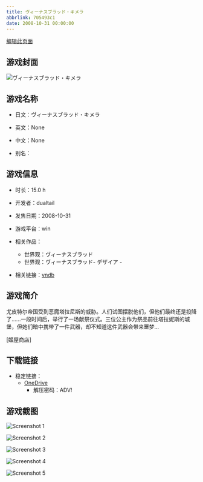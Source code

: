 ```yaml
---
title: ヴィーナスブラッド・キメラ
abbrlink: 705493c1
date: 2008-10-31 00:00:00
---
```

[编辑此页面](https://github.com/ACG-3/ADV3-source/blob/main/source/_posts/games/%E3%83%B4%E3%82%A3%E3%83%BC%E3%83%8A%E3%82%B9%E3%83%96%E3%83%A9%E3%83%83%E3%83%89.md)

## 游戏封面

![ヴィーナスブラッド・キメラ](https://pan.timero.xyz/d/onedrive/img_lib_001/%E3%83%B4%E3%82%A3%E3%83%BC%E3%83%8A%E3%82%B9%E3%83%96%E3%83%A9%E3%83%83%E3%83%89_cover.avif)


## 游戏名称

- 日文：ヴィーナスブラッド・キメラ
- 英文：None
- 中文：None

- 别名：


## 游戏信息

- 时长：15.0 h
- 开发者：dualtail
- 发售日期：2008-10-31
- 游戏平台：win
- 相关作品：
   - 世界观：ヴィーナスブラッド
   - 世界观：ヴィーナスブラッド- デザイア -

- 相关链接：[vndb](https://vndb.org/v1145)


## 游戏简介

尤皮特尔帝国受到恶魔塔拉尼斯的威胁。人们试图摆脱他们，但他们最终还是投降了......一段时间后，举行了一场献祭仪式。三位公主作为祭品前往塔拉妮斯的城堡，但她们暗中携带了一件武器，却不知道这件武器会带来噩梦...

[姬屋商店]


## 下载链接

- 稳定链接：
    - [OneDrive](https://pan.timero.xyz/onedrive/adv_lib_001/%E3%83%B4%E3%82%A3%E3%83%BC%E3%83%8A%E3%82%B9%E3%83%96%E3%83%A9%E3%83%83%E3%83%89)
        - 解压密码：ADV!



## 游戏截图


![Screenshot 1](https://pan.timero.xyz/d/onedrive/img_lib_001/%E3%83%B4%E3%82%A3%E3%83%BC%E3%83%8A%E3%82%B9%E3%83%96%E3%83%A9%E3%83%83%E3%83%89_Screenshot_1.avif)

![Screenshot 2](https://pan.timero.xyz/d/onedrive/img_lib_001/%E3%83%B4%E3%82%A3%E3%83%BC%E3%83%8A%E3%82%B9%E3%83%96%E3%83%A9%E3%83%83%E3%83%89_Screenshot_2.avif)

![Screenshot 3](https://pan.timero.xyz/d/onedrive/img_lib_001/%E3%83%B4%E3%82%A3%E3%83%BC%E3%83%8A%E3%82%B9%E3%83%96%E3%83%A9%E3%83%83%E3%83%89_Screenshot_3.avif)

![Screenshot 4](https://pan.timero.xyz/d/onedrive/img_lib_001/%E3%83%B4%E3%82%A3%E3%83%BC%E3%83%8A%E3%82%B9%E3%83%96%E3%83%A9%E3%83%83%E3%83%89_Screenshot_4.avif)

![Screenshot 5](https://pan.timero.xyz/d/onedrive/img_lib_001/%E3%83%B4%E3%82%A3%E3%83%BC%E3%83%8A%E3%82%B9%E3%83%96%E3%83%A9%E3%83%83%E3%83%89_Screenshot_5.avif)

